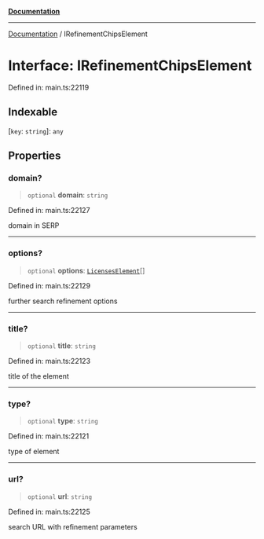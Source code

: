 [**Documentation**](../README.md)

***

[Documentation](../README.md) / IRefinementChipsElement

# Interface: IRefinementChipsElement

Defined in: main.ts:22119

## Indexable

\[`key`: `string`\]: `any`

## Properties

### domain?

> `optional` **domain**: `string`

Defined in: main.ts:22127

domain in SERP

***

### options?

> `optional` **options**: [`LicensesElement`](../classes/LicensesElement.md)[]

Defined in: main.ts:22129

further search refinement options

***

### title?

> `optional` **title**: `string`

Defined in: main.ts:22123

title of the element

***

### type?

> `optional` **type**: `string`

Defined in: main.ts:22121

type of element

***

### url?

> `optional` **url**: `string`

Defined in: main.ts:22125

search URL with refinement parameters
